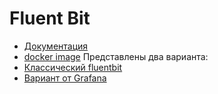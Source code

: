 # Fluent Bit
* [Документация](https://docs.fluentbit.io/manual/)
* [docker image](https://hub.docker.com/r/fluent/fluent-bit)
Представлены два варианта:
* [Классический fluentbit](manifests)
* [Вариант от Grafana](grafana-fb)